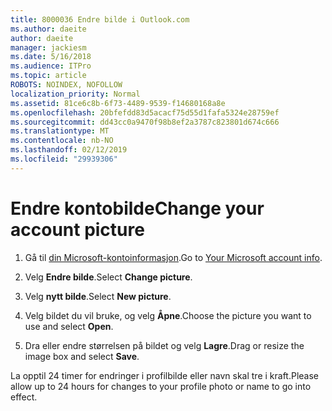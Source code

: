 ```yaml
---
title: 8000036 Endre bilde i Outlook.com
ms.author: daeite
author: daeite
manager: jackiesm
ms.date: 5/16/2018
ms.audience: ITPro
ms.topic: article
ROBOTS: NOINDEX, NOFOLLOW
localization_priority: Normal
ms.assetid: 81ce6c8b-6f73-4489-9539-f14680168a8e
ms.openlocfilehash: 20bfefdd83d5acacf75d55d1fafa5324e28759ef
ms.sourcegitcommit: dd43cc0a9470f98b8ef2a3787c823801d674c666
ms.translationtype: MT
ms.contentlocale: nb-NO
ms.lasthandoff: 02/12/2019
ms.locfileid: "29939306"
---
```

# <a name="change-your-account-picture"></a><span data-ttu-id="3be9b-102">Endre kontobilde</span><span class="sxs-lookup"><span data-stu-id="3be9b-102">Change your account picture</span></span>

1. <span data-ttu-id="3be9b-103">Gå til [din Microsoft-kontoinformasjon](https://go.microsoft.com/fwlink/p/?linkid=860841).</span><span class="sxs-lookup"><span data-stu-id="3be9b-103">Go to [Your Microsoft account info](https://go.microsoft.com/fwlink/p/?linkid=860841).</span></span>
    
2. <span data-ttu-id="3be9b-104">Velg **Endre bilde**.</span><span class="sxs-lookup"><span data-stu-id="3be9b-104">Select **Change picture**.</span></span> 
    
3. <span data-ttu-id="3be9b-105">Velg **nytt bilde**.</span><span class="sxs-lookup"><span data-stu-id="3be9b-105">Select **New picture**.</span></span> 
    
4. <span data-ttu-id="3be9b-106">Velg bildet du vil bruke, og velg **Åpne**.</span><span class="sxs-lookup"><span data-stu-id="3be9b-106">Choose the picture you want to use and select **Open**.</span></span> 
    
5. <span data-ttu-id="3be9b-107">Dra eller endre størrelsen på bildet og velg **Lagre**.</span><span class="sxs-lookup"><span data-stu-id="3be9b-107">Drag or resize the image box and select **Save**.</span></span> 
    
<span data-ttu-id="3be9b-108">La opptil 24 timer for endringer i profilbilde eller navn skal tre i kraft.</span><span class="sxs-lookup"><span data-stu-id="3be9b-108">Please allow up to 24 hours for changes to your profile photo or name to go into effect.</span></span>
  

